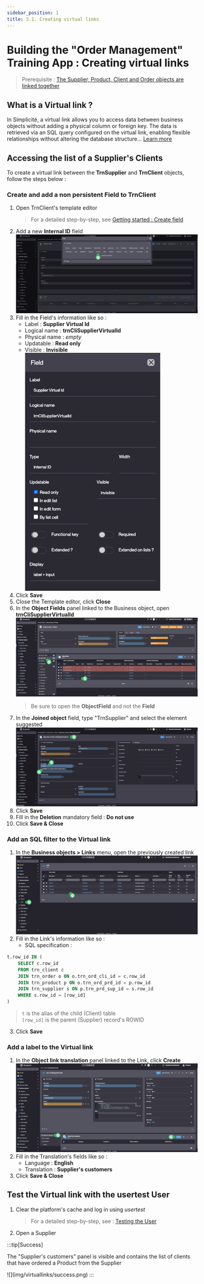 ```yaml
---
sidebar_position: 1
title: 3.1. Creating virtual links
---
```


# Building the "Order Management" Training App : Creating virtual links

> Prerequisite : [The Supplier, Product, Client and Order objects are linked together](/docs/tutorial/expanding/relations)

## What is a Virtual link ?

In Simplicité, a virtual link allows you to access data between business objects without adding a physical column or foreign key. The data is retrieved via an SQL query configured on the virtual link, enabling flexible relationships without altering the database structure... [Learn more](/docs/platform/businessobjects/links#virtual-link)

## Accessing the list of a Supplier's Clients

To create a virtual link between the **TrnSupplier** and **TrnClient** objects, follow the steps below :

### Create and add a non persistent Field to TrnClient  

1. Open TrnClient's template editor
    > For a detailed step-by-step, see [Getting started : Create field](/docs/tutorial/getting-started/attribute)
2. Add a new **Internal ID** field   
    ![](img/virtuallinks/field-create.png)
3. Fill in the Field's information like so :
    - Label : **Supplier Virtual Id**
    - Logical name : **trnCliSupplierVirtualId**
    - Physical name : *empty*
    - Updatable : **Read only**
    - Visible : **Invisible**  
    ![](img/virtuallinks/field-values.png)
4. Click **Save**
5. Close the Template editor, click **Close**
6. In the **Object Fields** panel linked to the Business object, open **trnCliSupplierVirtualId**  
    ![](img/virtuallinks/of-panel.png)
    > Be sure to open the **ObjectField** and not the **Field**
7. In the **Joined object** field, type "TrnSupplier" and select the element suggested  
    ![](img/virtuallinks/of-values.png)
8. Click **Save**
9. Fill in the **Deletion** mandatory field : **Do not use**
10. Click **Save & Close**

### Add an SQL filter to the Virtual link

1. In the **Business objects > Links** menu, open the previously created link  
    ![](img/virtuallinks/link-list.png)
2. Fill in the Link's information like so :
    - SQL specification :
```sql
t.row_id IN (
    SELECT c.row_id  
    FROM trn_client c  
    JOIN trn_order o ON o.trn_ord_cli_id = c.row_id  
    JOIN trn_product p ON o.trn_ord_prd_id = p.row_id  
    JOIN trn_supplier s ON p.trn_prd_sup_id = s.row_id  
    WHERE s.row_id = [row_id]
)
```
> `t` is the alias of the child (Client) table  
> `[row_id]` is the parent (Supplier) record's ROWID
3. Click **Save**

### Add a label to the Virtual link

1. In the **Object link translation** panel linked to the Link, click **Create**  
    ![](img/virtuallinks/link-tsl.png)
2. Fill in the Translation's fields like so : 
    - Language : **English**
    - Translation : **Supplier's customers**
3. Click **Save & Close**

## Test the Virtual link with the usertest User

1. Clear the platform's cache and log in using *usertest*
	> For a detailed step-by-step, see : [Testing the User](/docs/tutorial/getting-started/user#activating-and-testing-the-user)
2. Open a Supplier

:::tip[Success]
  <p>The "Supplier's customers" panel is visible and contains the list of clients that have ordered a Product from the Supplier</p>
    ![](img/virtuallinks/success.png)
:::
